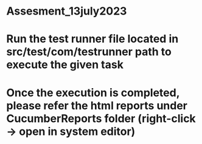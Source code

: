 # Assesment_13july2023
# Run the test runner file located in src/test/com/testrunner path to execute the given task
# Once the execution is completed, please refer the html reports under CucumberReports folder (right-click -> open in system editor)
